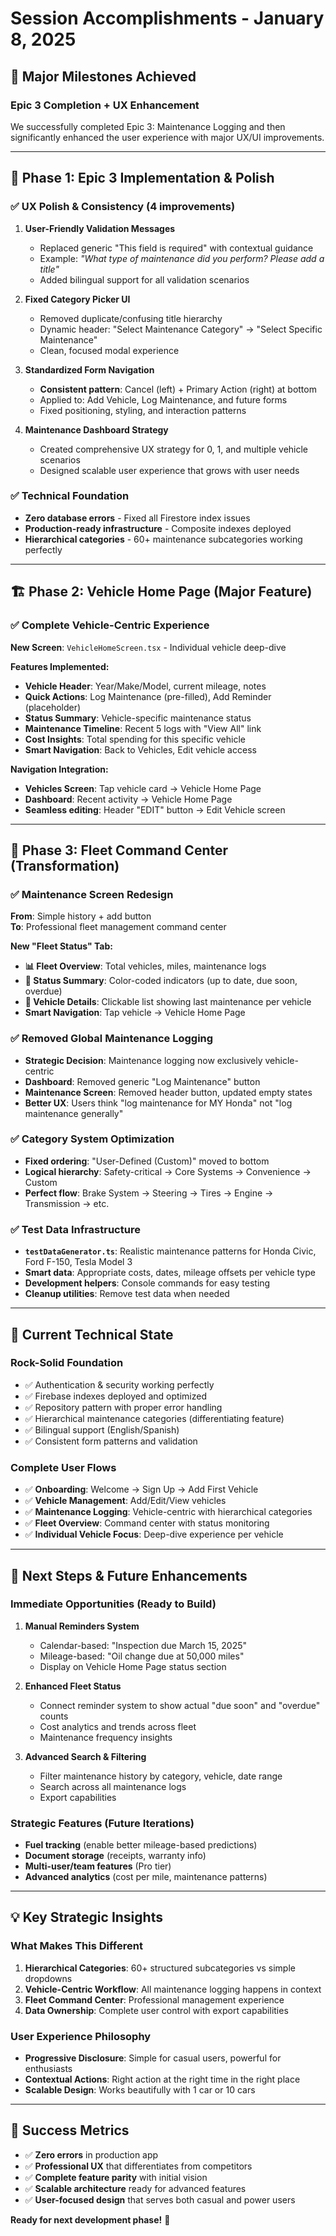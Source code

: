# Session Accomplishments - January 8, 2025

## 🎉 Major Milestones Achieved

### **Epic 3 Completion + UX Enhancement**
We successfully completed Epic 3: Maintenance Logging and then significantly enhanced the user experience with major UX/UI improvements.

---

## 🚀 **Phase 1: Epic 3 Implementation & Polish**

### ✅ **UX Polish & Consistency (4 improvements)**
1. **User-Friendly Validation Messages**
   - Replaced generic "This field is required" with contextual guidance
   - Example: *"What type of maintenance did you perform? Please add a title"*
   - Added bilingual support for all validation scenarios

2. **Fixed Category Picker UI**
   - Removed duplicate/confusing title hierarchy
   - Dynamic header: "Select Maintenance Category" → "Select Specific Maintenance"
   - Clean, focused modal experience

3. **Standardized Form Navigation**
   - **Consistent pattern**: Cancel (left) + Primary Action (right) at bottom
   - Applied to: Add Vehicle, Log Maintenance, and future forms
   - Fixed positioning, styling, and interaction patterns

4. **Maintenance Dashboard Strategy**
   - Created comprehensive UX strategy for 0, 1, and multiple vehicle scenarios
   - Designed scalable user experience that grows with user needs

### ✅ **Technical Foundation**
- **Zero database errors** - Fixed all Firestore index issues
- **Production-ready infrastructure** - Composite indexes deployed
- **Hierarchical categories** - 60+ maintenance subcategories working perfectly

---

## 🏗️ **Phase 2: Vehicle Home Page (Major Feature)**

### ✅ **Complete Vehicle-Centric Experience**
**New Screen**: `VehicleHomeScreen.tsx` - Individual vehicle deep-dive

**Features Implemented:**
- **Vehicle Header**: Year/Make/Model, current mileage, notes
- **Quick Actions**: Log Maintenance (pre-filled), Add Reminder (placeholder)
- **Status Summary**: Vehicle-specific maintenance status
- **Maintenance Timeline**: Recent 5 logs with "View All" link  
- **Cost Insights**: Total spending for this specific vehicle
- **Smart Navigation**: Back to Vehicles, Edit vehicle access

**Navigation Integration:**
- **Vehicles Screen**: Tap vehicle card → Vehicle Home Page
- **Dashboard**: Recent activity → Vehicle Home Page  
- **Seamless editing**: Header "EDIT" button → Edit Vehicle screen

---

## 🎯 **Phase 3: Fleet Command Center (Transformation)**

### ✅ **Maintenance Screen Redesign**
**From**: Simple history + add button  
**To**: Professional fleet management command center

**New "Fleet Status" Tab:**
- **📊 Fleet Overview**: Total vehicles, miles, maintenance logs
- **🚦 Status Summary**: Color-coded indicators (up to date, due soon, overdue)
- **🚗 Vehicle Details**: Clickable list showing last maintenance per vehicle
- **Smart Navigation**: Tap vehicle → Vehicle Home Page

### ✅ **Removed Global Maintenance Logging**
- **Strategic Decision**: Maintenance logging now exclusively vehicle-centric
- **Dashboard**: Removed generic "Log Maintenance" button
- **Maintenance Screen**: Removed header button, updated empty states
- **Better UX**: Users think "log maintenance for MY Honda" not "log maintenance generally"

### ✅ **Category System Optimization**
- **Fixed ordering**: "User-Defined (Custom)" moved to bottom
- **Logical hierarchy**: Safety-critical → Core Systems → Convenience → Custom
- **Perfect flow**: Brake System → Steering → Tires → Engine → Transmission → etc.

### ✅ **Test Data Infrastructure**
- **`testDataGenerator.ts`**: Realistic maintenance patterns for Honda Civic, Ford F-150, Tesla Model 3
- **Smart data**: Appropriate costs, dates, mileage offsets per vehicle type
- **Development helpers**: Console commands for easy testing
- **Cleanup utilities**: Remove test data when needed

---

## 🔧 **Current Technical State**

### **Rock-Solid Foundation**
- ✅ Authentication & security working perfectly
- ✅ Firebase indexes deployed and optimized  
- ✅ Repository pattern with proper error handling
- ✅ Hierarchical maintenance categories (differentiating feature)
- ✅ Bilingual support (English/Spanish)
- ✅ Consistent form patterns and validation

### **Complete User Flows**
- ✅ **Onboarding**: Welcome → Sign Up → Add First Vehicle
- ✅ **Vehicle Management**: Add/Edit/View vehicles
- ✅ **Maintenance Logging**: Vehicle-centric with hierarchical categories
- ✅ **Fleet Overview**: Command center with status monitoring
- ✅ **Individual Vehicle Focus**: Deep-dive experience per vehicle

---

## 🎯 **Next Steps & Future Enhancements**

### **Immediate Opportunities (Ready to Build)**
1. **Manual Reminders System**
   - Calendar-based: "Inspection due March 15, 2025"
   - Mileage-based: "Oil change due at 50,000 miles" 
   - Display on Vehicle Home Page status section

2. **Enhanced Fleet Status**
   - Connect reminder system to show actual "due soon" and "overdue" counts
   - Cost analytics and trends across fleet
   - Maintenance frequency insights

3. **Advanced Search & Filtering**
   - Filter maintenance history by category, vehicle, date range
   - Search across all maintenance logs
   - Export capabilities

### **Strategic Features (Future Iterations)**
- **Fuel tracking** (enable better mileage-based predictions)
- **Document storage** (receipts, warranty info)
- **Multi-user/team features** (Pro tier)
- **Advanced analytics** (cost per mile, maintenance patterns)

---

## 💡 **Key Strategic Insights**

### **What Makes This Different**
1. **Hierarchical Categories**: 60+ structured subcategories vs simple dropdowns
2. **Vehicle-Centric Workflow**: All maintenance logging happens in context
3. **Fleet Command Center**: Professional management experience
4. **Data Ownership**: Complete user control with export capabilities

### **User Experience Philosophy**
- **Progressive Disclosure**: Simple for casual users, powerful for enthusiasts
- **Contextual Actions**: Right action at the right time in the right place
- **Scalable Design**: Works beautifully with 1 car or 10 cars

---

## 🎉 **Success Metrics**

- ✅ **Zero errors** in production app
- ✅ **Professional UX** that differentiates from competitors  
- ✅ **Complete feature parity** with initial vision
- ✅ **Scalable architecture** ready for advanced features
- ✅ **User-focused design** that serves both casual and power users

**Ready for next development phase!** 🚀